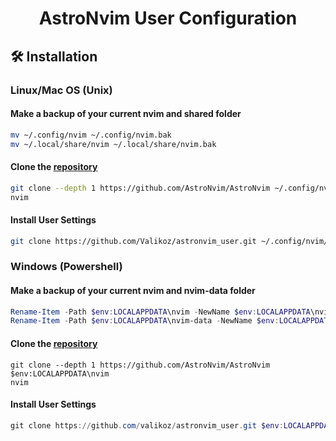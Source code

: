 <h1 align="center">AstroNvim User Configuration</h1>


## 🛠️ Installation

### Linux/Mac OS (Unix)

#### Make a backup of your current nvim and shared folder

```bash
mv ~/.config/nvim ~/.config/nvim.bak
mv ~/.local/share/nvim ~/.local/share/nvim.bak
```

#### Clone the [repository](https://github.com/AstroNvim/AstroNvim)

```bash
git clone --depth 1 https://github.com/AstroNvim/AstroNvim ~/.config/nvim
nvim
```

#### Install User Settings

```bash
git clone https://github.com/Valikoz/astronvim_user.git ~/.config/nvim/lua/user
```

### Windows (Powershell)

#### Make a backup of your current nvim and nvim-data folder

```powershell
Rename-Item -Path $env:LOCALAPPDATA\nvim -NewName $env:LOCALAPPDATA\nvim.bak
Rename-Item -Path $env:LOCALAPPDATA\nvim-data -NewName $env:LOCALAPPDATA\nvim-data.bak
```

#### Clone the [repository](https://github.com/AstroNvim/AstroNvim)

```pwsh
git clone --depth 1 https://github.com/AstroNvim/AstroNvim $env:LOCALAPPDATA\nvim
nvim
```

#### Install User Settings

```powershell
git clone https://github.com/valikoz/astronvim_user.git $env:LOCALAPPDATA\nvim\lua\user
```
